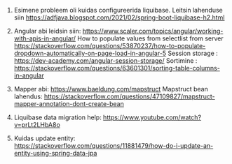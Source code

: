 1) Esimene probleem oli kuidas configureerida liquibase. Leitsin lahenduse siin
https://adfjava.blogspot.com/2021/02/spring-boot-liquibase-h2.html
2) Angular abi leidsin siin:
   https://www.scaler.com/topics/angular/working-with-apis-in-angular/
   How to populate values from selectlist from server
   https://stackoverflow.com/questions/53870237/how-to-populate-dropdown-automatically-on-page-load-in-angular-5
    Session storage : https://dev-academy.com/angular-session-storage/
    Sortimine : https://stackoverflow.com/questions/63601301/sorting-table-columns-in-angular
    
3) Mapper abi: https://www.baeldung.com/mapstruct
    Mapstruct bean lahendus: https://stackoverflow.com/questions/47109827/mapstruct-mapper-annotation-dont-create-bean

4) Liquibase data migration help: https://www.youtube.com/watch?v=prLt2LHbA8o
5) Kuidas update entity: https://stackoverflow.com/questions/11881479/how-do-i-update-an-entity-using-spring-data-jpa 
